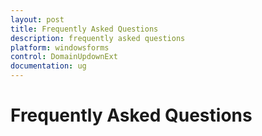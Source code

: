 ```yaml
---
layout: post
title: Frequently Asked Questions
description: frequently asked questions
platform: windowsforms
control: DomainUpdownExt 
documentation: ug
---
```

# Frequently Asked Questions